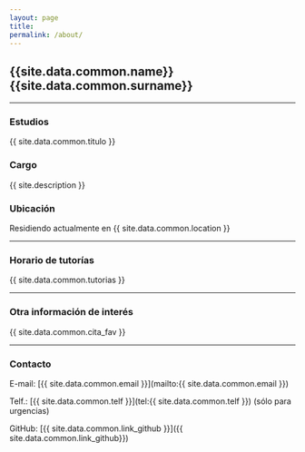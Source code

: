 ```yaml
---
layout: page
title:        
permalink: /about/
---
```


## {{site.data.common.name}} {{site.data.common.surname}}

- - -

### Estudios

{{ site.data.common.titulo }}

### Cargo

{{ site.description }}

### Ubicación

Residiendo actualmente en {{ site.data.common.location }}

---

### Horario de tutorías

{{ site.data.common.tutorias }}

---

### Otra información de interés

{{ site.data.common.cita_fav }}

---

### Contacto

E-mail: [{{ site.data.common.email }}](mailto:{{ site.data.common.email }})

Telf.: [{{ site.data.common.telf }}](tel:{{ site.data.common.telf }}) (sólo para urgencias)

GitHub: [{{ site.data.common.link_github }}]({{ site.data.common.link_github}})
